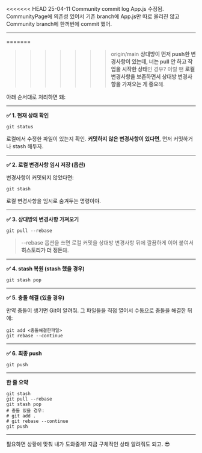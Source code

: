 <<<<<<< HEAD
25-04-11 Community commit log
App.js 수정됨. CommunityPage에 의존성 있어서 기존 branch에 App.js만 따로 올리진 않고 Community branch에 한꺼번에 commit 했어.

---

=======
>>>>>>> origin/main
**상대방이 먼저 push한 변경사항이 있는데, 너는 pull 안 하고 작업을 시작한 상태**인 경우? 이럴 땐 **로컬 변경사항을 보존하면서 상대방 변경사항을 가져오는 게 중요**해.

아래 순서대로 처리하면 돼:

---

**✅ 1. 현재 상태 확인**

```
git status
```

로컬에서 수정한 파일이 있는지 확인. **커밋하지 않은 변경사항이 있다면**, 먼저 커밋하거나 stash 해두자.

---

**✅ 2. 로컬 변경사항 임시 저장 (옵션)**

변경사항이 커밋되지 않았다면:

```
git stash
```

로컬 변경사항을 임시로 숨겨두는 명령이야.

---

**✅ 3. 상대방의 변경사항 가져오기**

```
git pull --rebase
```

> --rebase 옵션을 쓰면 로컬 커밋을 상대방 변경사항 뒤에 깔끔하게 이어 붙여서 **히스토리가 더 정돈**돼.

---

**✅ 4. stash 복원 (stash 했을 경우)**

```
git stash pop
```

---

**✅ 5. 충돌 해결 (있을 경우)**

만약 충돌이 생기면 Git이 알려줘. 그 파일들을 직접 열어서 수동으로 충돌을 해결한 뒤에:

```
git add <충돌해결한파일>
git rebase --continue
```

---

**✅ 6. 최종 push**

```
git push
```

---

**한 줄 요약**

```
git stash
git pull --rebase
git stash pop
# 충돌 있을 경우:
# git add .
# git rebase --continue
git push
```

---

필요하면 상황에 맞춰 내가 도와줄게! 지금 구체적인 상태 알려줘도 되고. 😎

